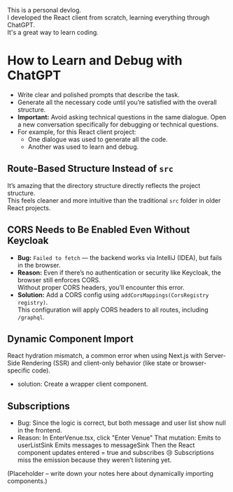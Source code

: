 This is a personal devlog.  
I developed the React client from scratch, learning everything through ChatGPT.  
It's a great way to learn coding.

# How to Learn and Debug with ChatGPT

- Write clear and polished prompts that describe the task.
- Generate all the necessary code until you’re satisfied with the overall structure.
- **Important:** Avoid asking technical questions in the same dialogue. Open a new conversation specifically for debugging or technical questions.
- For example, for this React client project:
    - One dialogue was used to generate all the code.
    - Another was used to learn and debug.

## Route-Based Structure Instead of `src`

It’s amazing that the directory structure directly reflects the project structure.  
This feels cleaner and more intuitive than the traditional `src` folder in older React projects.

## CORS Needs to Be Enabled Even Without Keycloak

- **Bug:** `Failed to fetch` — the backend works via IntelliJ (IDEA), but fails in the browser.
- **Reason:** Even if there’s no authentication or security like Keycloak, the browser still enforces CORS.  
  Without proper CORS headers, you’ll encounter this error.
- **Solution:** Add a CORS config using `addCorsMappings(CorsRegistry registry)`.  
  This configuration will apply CORS headers to all routes, including `/graphql`.

## Dynamic Component Import

React hydration mismatch, a common error when using Next.js with Server-Side Rendering (SSR) and client-only behavior (like state or browser-specific code).
- solution: Create a wrapper client component.
## Subscriptions 
- Bug: Since the logic is correct, but both message and user list show null in the frontend.
- Reason: In EnterVenue.tsx, click "Enter Venue"
  That mutation:
  Emits to userListSink
  Emits messages to messageSink
  Then the React component updates entered = true and subscribes
  😢 Subscriptions miss the emission because they weren’t listening yet.


(Placeholder – write down your notes here about dynamically importing components.)

